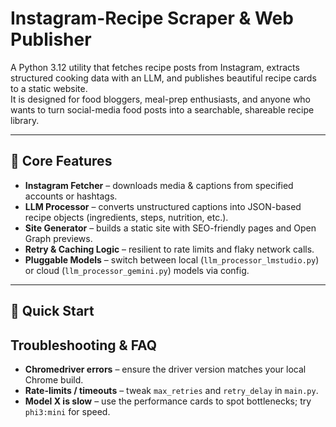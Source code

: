 
# Instagram-Recipe Scraper & Web Publisher

A Python 3.12 utility that fetches recipe posts from Instagram, extracts structured cooking data with an LLM, and publishes beautiful recipe cards to a static website.  
It is designed for food bloggers, meal-prep enthusiasts, and anyone who wants to turn social-media food posts into a searchable, shareable recipe library.

---

## 🌟 Core Features
* **Instagram Fetcher** – downloads media & captions from specified accounts or hashtags.  
* **LLM Processor** – converts unstructured captions into JSON-based recipe objects (ingredients, steps, nutrition, etc.).  
* **Site Generator** – builds a static site with SEO-friendly pages and Open Graph previews.  
* **Retry & Caching Logic** – resilient to rate limits and flaky network calls.  
* **Pluggable Models** – switch between local (`llm_processor_lmstudio.py`) or cloud (`llm_processor_gemini.py`) models via config.

---

## 🚀 Quick Start

## Troubleshooting & FAQ
* **Chromedriver errors** – ensure the driver version matches your local Chrome build.
* **Rate-limits / timeouts** – tweak `max_retries` and `retry_delay` in `main.py`.
* **Model X is slow** – use the performance cards to spot bottlenecks; try `phi3:mini` for speed.
